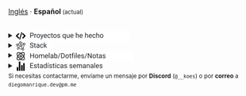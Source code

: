<a href="./README.md" title="Read in english">Inglés</a> · <strong>Español</strong><small> (actual)</small>
<br>
<br>
<details>
  <summary><span style="display:inline-flex;align-items:center;gap:8px;line-height:1;"><picture style="display:inline-block;margin:0">
    <source media="(prefers-color-scheme: dark)" srcset="assets/programming-code-signs-svgrepo-com-white.svg">
    <source media="(prefers-color-scheme: light)" srcset="assets/programming-code-signs-svgrepo-com.svg">
    <img src="assets/programming-code-signs-svgrepo-com.svg" alt="icon" width="20" height="20" style="display:inline-block;vertical-align:middle">
  </picture><picture style="display:inline-block;margin:0">
    <source media="(prefers-color-scheme: dark)" srcset="assets/summary-projects-es-white.svg">
    <source media="(prefers-color-scheme: light)" srcset="assets/summary-projects-es.svg">
    <img src="assets/summary-projects-es.svg" alt="Proyectos que he hecho" width="200" height="20" style="display:inline-block;vertical-align:middle">
  </picture></span></summary>

  <br>
  <table>
    <tbody>
      <tr>
        <td>
          <em>
            <strong><a href="#">Template</a></strong>
          </em>
        </td>
        <td>
          Template
        </td>
      </tr>
    </tbody>
  </table>
</details>

<details>
  <summary><span style="display:inline-flex;align-items:center;gap:8px;line-height:1;"><picture style="display:inline-block;margin:0">
    <source media="(prefers-color-scheme: dark)" srcset="assets/knowledge-graph-svgrepo-com-white.svg">
    <source media="(prefers-color-scheme: light)" srcset="assets/knowledge-graph-svgrepo-com.svg">
    <img src="assets/knowledge-graph-svgrepo-com.svg" alt="icon" width="20" height="20" style="display:inline-block;vertical-align:middle">
  </picture><picture style="display:inline-block;margin:0">
    <source media="(prefers-color-scheme: dark)" srcset="assets/summary-stack-es-white.svg">
    <source media="(prefers-color-scheme: light)" srcset="assets/summary-stack-es.svg">
    <img src="assets/summary-stack-es.svg" alt="Stack" width="46" height="20" style="display:inline-block;vertical-align:middle">
  </picture></span></summary>
  <br>
  <!-- Frontend -->
  <img alt="Frontend" src="https://img.shields.io/badge/Front%20%20%20-20232a?style=for-the-badge&logo=terminal&logoColor=white">
  <img alt="Angular" src="https://img.shields.io/badge/angular-7E22CE?style=for-the-badge&logo=angular&logoColor=white">
  <img alt="React" src="https://img.shields.io/badge/react-20232a?style=for-the-badge&logo=react&logoColor=61DAFB">
  <img alt="Tailwind CSS" src="https://img.shields.io/badge/tailwindcss-06B6D4?style=for-the-badge&logo=tailwindcss&logoColor=white">
  <img alt="SCSS/SASS" src="https://img.shields.io/badge/scss-CC6699?style=for-the-badge&logo=sass&logoColor=white">
  <br>

  <!-- Backend -->
  <img alt="Backend" src="https://img.shields.io/badge/Back%20%20%20%20-20232a?style=for-the-badge&logo=terminal&logoColor=white">
  <img alt="Node.js" src="https://img.shields.io/badge/node.js-339933?style=for-the-badge&logo=nodedotjs&logoColor=white">
    <picture style="display:inline-block;margin:0">
      <source media="(prefers-color-scheme: dark)" srcset="https://cdn.simpleicons.org/express/ffffff">
      <source media="(prefers-color-scheme: light)" srcset="https://cdn.simpleicons.org/express/000000">
      <img alt="Express" src="https://cdn.simpleicons.org/express/000000" width="22" height="22" title="Express" style="display:inline-block;vertical-align:middle;margin-right:6px">
    </picture>
    <picture style="display:inline-block;margin:0">
      <source media="(prefers-color-scheme: dark)" srcset="https://cdn.simpleicons.org/express/ffffff">
      <source media="(prefers-color-scheme: light)" srcset="https://cdn.simpleicons.org/express/000000">
      <img alt="Express" src="https://cdn.simpleicons.org/express/000000" width="22" height="22" title="Express" style="display:inline-block;vertical-align:middle;margin-right:6px">
    </picture>
    <picture style="display:inline-block;margin:0">
      <source media="(prefers-color-scheme: dark)" srcset="https://cdn.simpleicons.org/express/ffffff">
      <source media="(prefers-color-scheme: light)" srcset="https://cdn.simpleicons.org/express/000000">
      <img alt="Express" src="https://cdn.simpleicons.org/express/000000" width="22" height="22" title="Express" style="display:inline-block;vertical-align:middle;margin-right:6px">
    </picture>
  <img alt="Spring" src="https://img.shields.io/badge/spring-6DB33F?style=for-the-badge&logo=spring&logoColor=white">
  <br>

  <!-- Databases -->
  <img alt="Databases" src="https://img.shields.io/badge/DB's%20-20232a?style=for-the-badge&logo=terminal&logoColor=white">
  <img alt="MongoDB" src="https://img.shields.io/badge/mongodb-4EA94B?style=for-the-badge&logo=mongodb&logoColor=white">
  <img alt="Supabase" src="https://img.shields.io/badge/supabase-3ECF8E?style=for-the-badge&logo=supabase&logoColor=white">
  <img alt="Valkey" src="https://img.shields.io/badge/valkey-DC382D?style=for-the-badge&logo=valkey&logoColor=white">
  <img alt="DBeaver" src="https://img.shields.io/badge/dbeaver-2F6BFF?style=for-the-badge&logo=dbeaver&logoColor=white">
  <br>

  <!-- DevOps -->
  <img alt="DevOps" src="https://img.shields.io/badge/DevOps%20%20%20-20232a?style=for-the-badge&logo=terminal&logoColor=white">
  <img alt="Docker" src="https://img.shields.io/badge/docker-2496ED?style=for-the-badge&logo=docker&logoColor=white">
  <img alt="Proxmox" src="https://img.shields.io/badge/proxmox-e57000?style=for-the-badge&logo=proxmox&logoColor=white">
  <img alt="Jenkins" src="https://img.shields.io/badge/jenkins-D24939?style=for-the-badge&logo=jenkins&logoColor=white">
  <img alt="Git" src="https://img.shields.io/badge/git-F05032?style=for-the-badge&logo=git&logoColor=white">
</details>
<details>
  <summary><span style="display:inline-flex;align-items:center;gap:8px;line-height:1;"><picture style="display:inline-block;margin:0">
    <source media="(prefers-color-scheme: dark)" srcset="assets/atom-svgrepo-com-white.svg">
    <source media="(prefers-color-scheme: light)" srcset="assets/atom-svgrepo-com.svg">
    <img src="assets/atom-svgrepo-com.svg" alt="icon" width="20" height="20" style="display:inline-block;vertical-align:middle">
  </picture><picture style="display:inline-block;margin:0">
    <source media="(prefers-color-scheme: dark)" srcset="assets/summary-homelab-es-white.svg">
    <source media="(prefers-color-scheme: light)" srcset="assets/summary-homelab-es.svg">
    <img src="assets/summary-homelab-es.svg" alt="Homelab/Dotfiles/Notas" width="210" height="20" style="display:inline-block;vertical-align:middle">
  </picture></span></summary>
  <br>
  <table>
    <tbody>
      <tr>
        <td>
          <strong><a href="https://github.com/diegokoes/proxmox">proxmox</a></strong>
        </td>
        <td>Configuraciones y documentación relacionadas con Proxmox</td>
      </tr>
      <tr>
        <td>
          <strong><a href="https://github.com/diegokoes/dotfiles">dotfiles</a></strong>
        </td>
        <td>Mis dotfiles y la configuración del entorno</td>
      </tr>
      <tr>
        <td>
          <strong><a href="https://github.com/diegokoes/obsidian_programming">obsidian_programming</a></strong>
        </td>
        <td>Notas y vault de Obsidian sobre programación/tecnología</td>
      </tr>
    </tbody>
  </table>
</details>

<details>
  <summary><span style="display:inline-flex;align-items:center;gap:8px;line-height:1;"><picture style="display:inline-block;margin:0">
    <source media="(prefers-color-scheme: dark)" srcset="assets/stats-chart-sharp-svgrepo-com-white.svg">
    <source media="(prefers-color-scheme: light)" srcset="assets/stats-chart-sharp-svgrepo-com.svg">
    <img src="assets/stats-chart-sharp-svgrepo-com.svg" alt="icon" width="20" height="20" style="display:inline-block;vertical-align:middle">
  </picture><picture style="display:inline-block;margin:0">
    <source media="(prefers-color-scheme: dark)" srcset="assets/summary-stats-es-white.svg">
    <source media="(prefers-color-scheme: light)" srcset="assets/summary-stats-es.svg">
    <img src="assets/summary-stats-es.svg" alt="Estadísticas semanales" width="148" height="20" style="display:inline-block;vertical-align:middle">
  </picture></span></summary>
  <br>
<!--START_SECTION:waka_es-->
**Soy diurno 🐤** 

```text
🌞 Mañana   32 commits  ██░░░░░░░░░░░░░░░░░░░░░░░  10.77%
🌆 Día     136 commits  ███████████░░░░░░░░░░░░░░  45.79%
🌃 Tarde   100 commits  ████████░░░░░░░░░░░░░░░░░  33.67%
🌙 Noche    29 commits  ██░░░░░░░░░░░░░░░░░░░░░░░  9.76%
```


📊 **Mi actividad semanal** 

```text
⌚︎ Zona Horaria: Europa/Madrid

💬 Lenguajes: 
JavaScript               19 hrs 4 mins       ███████████░░░░░░░░░░░░░░   47.17% 
Markdown                 8 hrs 25 mins       █████░░░░░░░░░░░░░░░░░░░░   20.82% 
Java                     8 hrs 5 mins        █████░░░░░░░░░░░░░░░░░░░░   20.01% 
Other                    1 hr 48 mins        █░░░░░░░░░░░░░░░░░░░░░░░░   4.46% 
TOML                     54 mins             ░░░░░░░░░░░░░░░░░░░░░░░░░   2.23%

🔥 Editores: 
VS Code                  28 hrs 20 mins      █████████████████░░░░░░░░   70.06% 
IntelliJ IDEA            8 hrs 17 mins       █████░░░░░░░░░░░░░░░░░░░░   20.52% 
Obsidian                 3 hrs 37 mins       ██░░░░░░░░░░░░░░░░░░░░░░░   8.96% 
Neovim                   5 mins              ░░░░░░░░░░░░░░░░░░░░░░░░░   0.24% 
Visual Studio            5 mins              ░░░░░░░░░░░░░░░░░░░░░░░░░   0.23%

🐱‍💻 Proyectos: 
hsn-react-node           19 hrs 57 mins      ████████████░░░░░░░░░░░░░   49.34% 
servidor                 8 hrs 17 mins       █████░░░░░░░░░░░░░░░░░░░░   20.52% 
obsidian_programming     4 hrs 14 mins       ██░░░░░░░░░░░░░░░░░░░░░░░   10.5% 
dotfiles                 3 hrs 32 mins       ██░░░░░░░░░░░░░░░░░░░░░░░   8.77% 
diegokoes                3 hrs 18 mins       ██░░░░░░░░░░░░░░░░░░░░░░░   8.2%

💻 Sistemas Operativos: 
Linux                    40 hrs 21 mins      █████████████████████████   99.77% 
Windows                  5 mins              ░░░░░░░░░░░░░░░░░░░░░░░░░   0.23%

```

**Programo principalmente en Python** 

```text
Python                   5 repos             █████████░░░░░░░░░░░░░░░░   38.46% 
TypeScript               2 repos             ███░░░░░░░░░░░░░░░░░░░░░░   15.38% 
JavaScript               2 repos             ███░░░░░░░░░░░░░░░░░░░░░░   15.38% 
SCSS                     1 repo              ██░░░░░░░░░░░░░░░░░░░░░░░   7.69% 
Lua                      1 repo              ██░░░░░░░░░░░░░░░░░░░░░░░   7.69%

```



 Última actualización el 09/10/2025
<!--END_SECTION:waka_es-->
</details>
<small>Si necesitas contactarme, envíame un mensaje por <strong>Discord</strong> (<code>@__koes</code>) o por <strong>correo</strong> a <code>diegomanrique.dev@pm.me</code></small>
